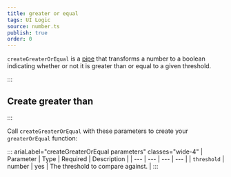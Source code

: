 ```yaml
---
title: greater or equal
tags: UI Logic
source: number.ts
publish: true
order: 0
---
```


`createGreaterOrEqual` is a [pipe](/docs/logic/pipes-overview) that transforms a number to a boolean indicating whether or not it is greater than or equal to a given threshold.


:::
## Create greater than
:::

Call `createGreaterOrEqual` with these parameters to create your `greaterOrEqual` function:

::: ariaLabel="createGreaterOrEqual parameters" classes="wide-4"
| Parameter | Type | Required | Description |
| --- | --- | --- | --- |
| `threshold` | number | yes | The threshold to compare against. |
:::

